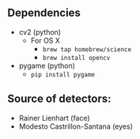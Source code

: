 ## Dependencies
- cv2 (python)
  - For OS X
    - `brew tap homebrew/science`
    - `brew install opencv`
- pygame (python)
  - `pip install pygame`

## Source of detectors:
- Rainer Lienhart (face)
- Modesto Castrillon-Santana (eyes)
